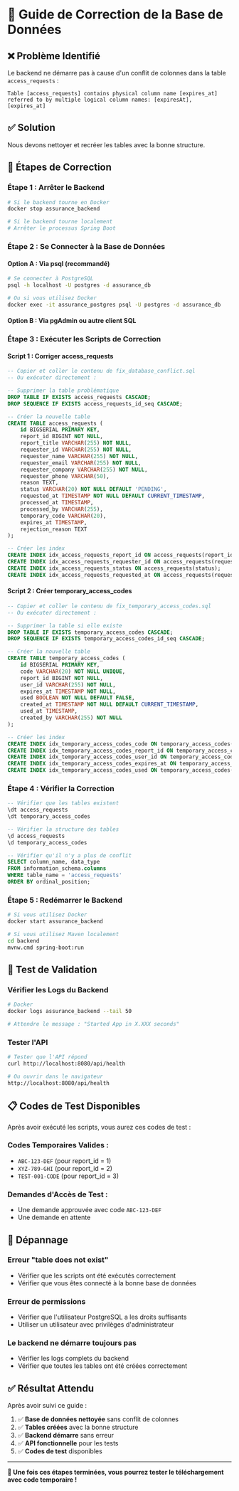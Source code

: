 # 🔧 Guide de Correction de la Base de Données

## ❌ **Problème Identifié**

Le backend ne démarre pas à cause d'un conflit de colonnes dans la table `access_requests` :
```
Table [access_requests] contains physical column name [expires_at] referred to by multiple logical column names: [expiresAt], [expires_at]
```

## ✅ **Solution**

Nous devons nettoyer et recréer les tables avec la bonne structure.

## 🚀 **Étapes de Correction**

### **Étape 1 : Arrêter le Backend**
```bash
# Si le backend tourne en Docker
docker stop assurance_backend

# Si le backend tourne localement
# Arrêter le processus Spring Boot
```

### **Étape 2 : Se Connecter à la Base de Données**

#### **Option A : Via psql (recommandé)**
```bash
# Se connecter à PostgreSQL
psql -h localhost -U postgres -d assurance_db

# Ou si vous utilisez Docker
docker exec -it assurance_postgres psql -U postgres -d assurance_db
```

#### **Option B : Via pgAdmin ou autre client SQL**

### **Étape 3 : Exécuter les Scripts de Correction**

#### **Script 1 : Corriger access_requests**
```sql
-- Copier et coller le contenu de fix_database_conflict.sql
-- Ou exécuter directement :

-- Supprimer la table problématique
DROP TABLE IF EXISTS access_requests CASCADE;
DROP SEQUENCE IF EXISTS access_requests_id_seq CASCADE;

-- Créer la nouvelle table
CREATE TABLE access_requests (
    id BIGSERIAL PRIMARY KEY,
    report_id BIGINT NOT NULL,
    report_title VARCHAR(255) NOT NULL,
    requester_id VARCHAR(255) NOT NULL,
    requester_name VARCHAR(255) NOT NULL,
    requester_email VARCHAR(255) NOT NULL,
    requester_company VARCHAR(255) NOT NULL,
    requester_phone VARCHAR(50),
    reason TEXT,
    status VARCHAR(20) NOT NULL DEFAULT 'PENDING',
    requested_at TIMESTAMP NOT NULL DEFAULT CURRENT_TIMESTAMP,
    processed_at TIMESTAMP,
    processed_by VARCHAR(255),
    temporary_code VARCHAR(20),
    expires_at TIMESTAMP,
    rejection_reason TEXT
);

-- Créer les index
CREATE INDEX idx_access_requests_report_id ON access_requests(report_id);
CREATE INDEX idx_access_requests_requester_id ON access_requests(requester_id);
CREATE INDEX idx_access_requests_status ON access_requests(status);
CREATE INDEX idx_access_requests_requested_at ON access_requests(requested_at);
```

#### **Script 2 : Créer temporary_access_codes**
```sql
-- Copier et coller le contenu de fix_temporary_access_codes.sql
-- Ou exécuter directement :

-- Supprimer la table si elle existe
DROP TABLE IF EXISTS temporary_access_codes CASCADE;
DROP SEQUENCE IF EXISTS temporary_access_codes_id_seq CASCADE;

-- Créer la nouvelle table
CREATE TABLE temporary_access_codes (
    id BIGSERIAL PRIMARY KEY,
    code VARCHAR(20) NOT NULL UNIQUE,
    report_id BIGINT NOT NULL,
    user_id VARCHAR(255) NOT NULL,
    expires_at TIMESTAMP NOT NULL,
    used BOOLEAN NOT NULL DEFAULT FALSE,
    created_at TIMESTAMP NOT NULL DEFAULT CURRENT_TIMESTAMP,
    used_at TIMESTAMP,
    created_by VARCHAR(255) NOT NULL
);

-- Créer les index
CREATE INDEX idx_temporary_access_codes_code ON temporary_access_codes(code);
CREATE INDEX idx_temporary_access_codes_report_id ON temporary_access_codes(report_id);
CREATE INDEX idx_temporary_access_codes_user_id ON temporary_access_codes(user_id);
CREATE INDEX idx_temporary_access_codes_expires_at ON temporary_access_codes(expires_at);
CREATE INDEX idx_temporary_access_codes_used ON temporary_access_codes(used);
```

### **Étape 4 : Vérifier la Correction**

```sql
-- Vérifier que les tables existent
\dt access_requests
\dt temporary_access_codes

-- Vérifier la structure des tables
\d access_requests
\d temporary_access_codes

-- Vérifier qu'il n'y a plus de conflit
SELECT column_name, data_type 
FROM information_schema.columns 
WHERE table_name = 'access_requests'
ORDER BY ordinal_position;
```

### **Étape 5 : Redémarrer le Backend**

```bash
# Si vous utilisez Docker
docker start assurance_backend

# Si vous utilisez Maven localement
cd backend
mvnw.cmd spring-boot:run
```

## 🧪 **Test de Validation**

### **Vérifier les Logs du Backend**
```bash
# Docker
docker logs assurance_backend --tail 50

# Attendre le message : "Started App in X.XXX seconds"
```

### **Tester l'API**
```bash
# Tester que l'API répond
curl http://localhost:8080/api/health

# Ou ouvrir dans le navigateur
http://localhost:8080/api/health
```

## 📋 **Codes de Test Disponibles**

Après avoir exécuté les scripts, vous aurez ces codes de test :

### **Codes Temporaires Valides :**
- `ABC-123-DEF` (pour report_id = 1)
- `XYZ-789-GHI` (pour report_id = 2)
- `TEST-001-CODE` (pour report_id = 3)

### **Demandes d'Accès de Test :**
- Une demande approuvée avec code `ABC-123-DEF`
- Une demande en attente

## 🐛 **Dépannage**

### **Erreur "table does not exist"**
- Vérifier que les scripts ont été exécutés correctement
- Vérifier que vous êtes connecté à la bonne base de données

### **Erreur de permissions**
- Vérifier que l'utilisateur PostgreSQL a les droits suffisants
- Utiliser un utilisateur avec privilèges d'administrateur

### **Le backend ne démarre toujours pas**
- Vérifier les logs complets du backend
- Vérifier que toutes les tables ont été créées correctement

## ✅ **Résultat Attendu**

Après avoir suivi ce guide :

1. ✅ **Base de données nettoyée** sans conflit de colonnes
2. ✅ **Tables créées** avec la bonne structure
3. ✅ **Backend démarre** sans erreur
4. ✅ **API fonctionnelle** pour les tests
5. ✅ **Codes de test** disponibles

---

**🎉 Une fois ces étapes terminées, vous pourrez tester le téléchargement avec code temporaire !**

